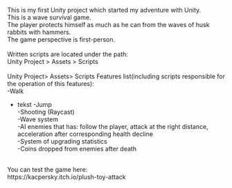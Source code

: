 This is my first Unity project which started my adventure with Unity.<br/>
This is a wave survival game.<br/>
The player protects himself as much as he can from the waves of husk rabbits with hammers.<br/>
The game perspective is first-person.<br/>
<br/>
Written scripts are located under the path:<br/>
Unity Project > Assets > Scripts <br/>
<br/>
Unity Project> Assets> Scripts 
Features list(including scripts responsible for the operation of this features):<br/>
-Walk<br/>
  - tekst
-Jump<br/>
-Shooting (Raycast)<br/>
-Wave system<br/>
-AI enemies that has: follow the player, attack at the right distance, acceleration after corresponding health decline <br/>
-System of upgrading statistics <br/>
-Coins dropped from enemies after death <br/>
<br/>
You can test the game here:<br/>
https://kacpersky.itch.io/plush-toy-attack
